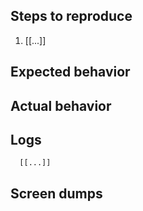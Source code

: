 <!--
Hi! Please take some time to fill out this template before creating your issue.

If the issue is fairly simple and is understandable with just a title, you can remove all of this.

HTML comments like this one won't show up when you save, so you don't have to remove this.

Please replace everything between [[ and ]] with information relevant to this issue.
-->

<!--
Steps to reproduce the issue
-->
## Steps to reproduce
1. [[...]]

<!--
Describe what behavior that was expected
-->
## Expected behavior

<!--
Describe what behavior happened instead
-->
## Actual behavior

<!--
If there are any error logs, paste the output here

This section can be removed if it's irrelevant
-->
## Logs
```
  [[...]]
```

<!--
If the issue is visual, please include screen dumps of how it looks.

This section can be removed if it's irrelevant
-->
## Screen dumps
